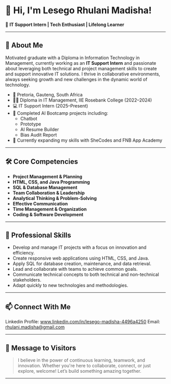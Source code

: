 # 👋 Hi, I'm Lesego Rhulani Madisha!

🎯 **IT Support Intern | Tech Enthusiast | Lifelong Learner**

---

## 🚀 About Me

Motivated graduate with a Diploma in Information Technology in Management, currently working as an **IT Support Intern** and passionate about leveraging both technical and project management skills to create and support innovative IT solutions. I thrive in collaborative environments, always seeking growth and new challenges in the dynamic world of technology.

- 📍 Pretoria, Gauteng, South Africa
- 👨‍🎓 Diploma in IT Management, IIE Rosebank College (2022–2024)
- 💻 IT Support Intern (2025–Present)
- 🤖 Completed AI Bootcamp projects including:  
  - Chatbot  
  - Prototype  
  - AI Resume Builder  
  - Bias Audit Report
- 📜 Currently expanding my skills with SheCodes and FNB App Academy 

---

## 🛠️ Core Competencies

- **Project Management & Planning**
- **HTML, CSS, and Java Programming**
- **SQL & Database Management**
- **Team Collaboration & Leadership**
- **Analytical Thinking & Problem-Solving**
- **Effective Communication**
- **Time Management & Organization**
- **Coding & Software Development**

---

## 💼 Professional Skills

- Develop and manage IT projects with a focus on innovation and efficiency.
- Create responsive web applications using HTML, CSS, and Java.
- Apply SQL for database creation, maintenance, and data retrieval.
- Lead and collaborate with teams to achieve common goals.
- Communicate technical concepts to both technical and non-technical stakeholders.
- Adapt quickly to new technologies and methodologies.

---

## 📫 Connect With Me

Linkedin Profile: www.linkedin.com/in/lesego-madisha-4496a4250
Email: rhulani.madisha@gmail.com

---

## 🌱 Message to Visitors

> I believe in the power of continuous learning, teamwork, and innovation. Whether you're here to collaborate, connect, or just explore, welcome! Let’s build something amazing together.

---

<!--
**Lesego-Madisha/Lesego-Madisha** is a ✨ special ✨ repository because its `README.md` (this file) appears on your GitHub profile.
-->







